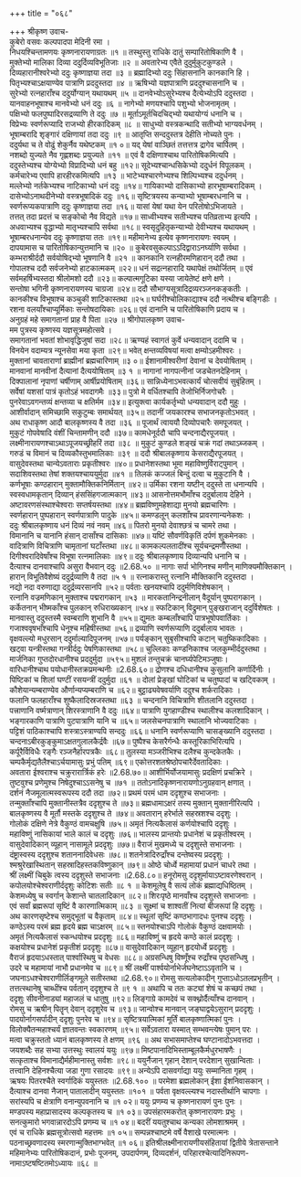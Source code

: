 +++
title = "०६८"

+++
श्रीकृष्ण उवाच-  
कुबेरो वसवः कल्पपादपा मेदिनी रमा ।  
निधयश्चिन्तामणयः कृष्णनारायणाग्रतः ॥१ ॥
तस्थुस्तु राधिके दातुं सम्पारितोषिकाणि वै ।  
मुक्तेभ्यो मालिका दिव्या ददुर्दिव्यविभूतिजाः ॥२ ॥
अवतारेभ्य एवैते दुदुर्मुकुटकुण्डले ।  
दिव्यहारानीश्वरेभ्यो ददुः कृष्णाज्ञया तदा ॥३ ॥
ब्रह्मादिभ्यो ददुः सिंहासनानि कानकानि हि ।  
पितृभ्यश्चाऽक्षयाण्येव पात्राणि प्रददुस्तदा ॥४ ॥
ऋषिभ्यो यज्ञपात्राणि प्रददुश्चासनानि च ।  
सुरेभ्यो रत्नहाराँश्च ददुर्योग्यान् यथायथम् ॥५ ॥
दानवेभ्योऽसुरेभ्यश्च दैत्येभ्योऽपि ददुस्तदा ।  
यानवाहनभूषाश्च मानवेभ्यो धनं ददुः ॥६ ॥
नागेभ्यो मणयश्चापि पशुभ्यो भोजनामृतम् ।  
पक्षिभ्यो फलपुष्पादिरसद्रव्याणि ते ददुः ॥७ ॥
मूर्ताऽमूर्तचिदचिद्भ्यो यथायोग्यं धनानि च ।  
विप्रेभ्यः स्वर्णरूप्यादि राजभ्यो हीरकादिकम् ॥८ ॥
साधुभ्यो वस्त्रकन्थादि सतीभ्यो भाग्यवर्धनम् ।  
भूषाम्बरादि शृङ्गारं दक्षिणायां तदा ददुः ॥९ ॥
आतृप्ति सन्ददुस्तत्र देहीति नोच्यते पुनः ।  
ददुर्यथा च ते वोढुं शेकुर्नैव यथेष्टकम् ॥१ ०॥
यद् येषां वाञ्छितं तत्तत्तत्र द्रागेव चार्पितम् ।  
नशब्दो युज्यते नैव गृह्णशब्दः प्रयुज्यते ॥११ ॥
एवं वै दक्षिणाश्चाथ पारितोषिकमित्यपि ।  
ददुस्तेभ्यश्च योग्येभ्यो विप्रादिभ्यो धनं बहु ॥१२॥
सूदेभ्यश्चान्धसिकेभ्यो ददुर्धनं विपूलकम् ।  
कर्मचारेभ्य एवापि हारहीरकमित्यपि ॥१३ ॥
भाटेभ्यश्चारणेभ्यश्च शिल्पिभ्यश्च ददुर्धनम् ।  
मल्लेभ्यो नर्तकेभ्यश्च नाटिकाभ्यो धनं ददुः ॥१४॥
गायिकाभ्यो दासिकाभ्यो हारभूषाम्बरादिकम् ।  
दासेभ्योऽनाथदीनेभ्यो वस्त्रभूषादिकं ददुः ॥१६॥
सृष्टित्रयस्य कन्याभ्यो भूषाम्बरधनानि च ।  
स्वर्णरूप्यकपात्राणि ददुः कृष्णाज्ञया तदा ॥१६॥
यासां येषां यथा येन परितोषोऽभिजायते ।  
तत्तत् तदा प्रदत्तं च सङ्कोचो नैव विद्यते ॥१७॥
साध्वीभ्यश्च सतीभ्यश्च पतिव्रताभ्य इत्यपि ।  
अधवाभ्यश्च वृद्धाभ्यो मातृभ्यश्चापि सर्वथा ॥१८॥
स्वसृदुहितृकन्याभ्यो देवीभ्यश्च यथायथम् ।  
भूषाम्बरधनान्येव ददुः कृष्णाज्ञया ततः ॥१९॥
महीमानेभ्य इत्येव कृष्णनारायणः स्वयम् ।  
दापयामास च पारितोषिकान्युत्तमानि च ॥२० ॥
कुबेरवसुकल्पाऽऽदिद्वाराऽनर्घ्याणि सर्वथा ।  
कम्भराश्रीर्ददौ सर्वयोषिद्भ्यो भूषणानि वै ॥२१ ॥
कानकानि रत्नहीरमणिहारान् ददौ तथा ।  
गोपालश्च ददौ सर्वजनेभ्यो हाटकात्मकम् ॥२२॥
धनं सद्रत्नहारादि यथापेक्षं तथोर्जितम् ॥
एवं सर्वमहर्षिभ्यस्तदा श्रीलोमशो ददौ ॥२३॥
कल्पात्मगूटिका यस्या जायेतेष्टं क्षणे क्षणे ।  
सन्तोषा भगिनी कृष्णनारायणस्य चाग्रजा ॥२४॥
ददौ सौभाग्यसूत्रादिद्रव्यरञ्जनकङ्कतीः ।  
कानकीश्च विभूषाश्च कञ्चुकी शाटिकास्तथा ॥२५॥
घर्घरीश्चोलिकाद्याश्च ददौ नत्थीश्च बङ्गिडीः ।  
रशना वलयाँश्चाप्यूर्मिकाः सन्तोषदायिकाः ॥२६॥
एवं दानानि च पारितोषिकाणि प्रदाय च ।  
अनुग्रहं महे समागतानां प्राह वै पिता ॥२७ ॥
श्रीगोपालकृष्ण उवाच-  
मम पुत्रस्य कृष्णस्य यज्ञसूत्रमहोत्सवे ।  
समागतानां भवतां शोभावृद्धिजुषां सदा ॥२८॥
ऋण्यहं स्वागतं कुर्वे धन्यवादान् ददामि च ।  
विनयेन वदाम्यत्र न्यूनसेवा मया कृता ॥२९॥
भवेत् क्षन्तव्यविषयां मत्वा क्षम्योऽहमीश्वरः ।  
मुक्तानां चावताराणां ब्राह्मीनां ब्रह्मचारिणाम् ॥३ ०॥
ईशानामीश्वरीणां देवानां च देवयोषिताम् ।  
मानवानां मानवीनां दैत्यानां दैत्ययोषिताम् ॥३ १ ॥
नागानां नागपत्नीनां जडचेतनदेहिनाम् ।  
दिक्पालानां नृपाणां चर्षीणाम् आर्षीप्रयोषिताम् ॥३६॥
सान्निध्येनाऽभवत्कार्यं चोत्सवीयं सुबृंहितम् ।  
सर्वेषां यशसां पात्रं कृतोऽहं भवदागमैः ॥३३॥
पुत्रो मे वर्धितश्चापि तेजोभिर्निजगोचरैः ।  
पुनरेवाऽवगन्तव्यं क्षन्तव्या च क्षतिर्मम ॥३४॥
इत्युक्त्वा कार्यकर्तृभ्यो धन्यवादान् ददौ मुहुः ।  
आशीर्वादान् समिच्छामि सकुटुम्बः समार्थयत् ॥३५॥
तदानीं जयकारश्च सभाजनकृतोऽभवत् ।  
अथ राधाकृष्ण आदौ बालकृष्णस्य वै तदा ॥३६ ॥
पूजार्थं त्वाययौ दिव्योपचारैः समपूजयत् ।  
मुकुटं गोपवेषादि वंशीं चिन्तामणीन् ददौ ॥३७॥
कामधेनूर्ददौ चापि चन्दनाद्यैरपूजयत् ।  
लक्ष्मीनारायणश्चाऽथाऽपूजयच्छ्रीहरिं तदा ॥३८ ॥
मुकुटं कुण्डले शङ्खं चक्रं गदां तथाऽब्जकम् ।  
गरुडं च विमानं च दिव्यकौस्तुभमालिकाः ॥३९ ॥
ददौ श्रीबालकृष्णाय केसराद्यैरपूजयत् ।  
वासुदेवस्तथा चान्येऽवताराः प्रकृतीश्वरः ॥४०॥
प्रधानेशस्तथा भूमा महाविष्णुर्विराट्पुमान् ।  
सदाशिवस्तथा तेषां शक्तयश्चाययुर्मुदा ॥४१ ॥
तिलकं कज्जलं बिन्दुं दत्वा च मुकुटानि वै ।  
कर्णभूषाः कण्ठहारान् मुक्तामौक्तिकनिर्मितान् ॥४२॥
उर्मिका रशना यष्टीन् ददुस्ते ता धनान्यपि ।  
स्वस्वधामकृतान् दिव्यान् हंससिंहगजात्मकान् ॥४३॥
आसनोत्तमभौमाँश्च ददुर्बालाय देहिने ।  
अष्टावरणसंस्थाश्चेश्वराः सप्तर्षयस्तथा ॥४४॥
ब्रह्मविष्णुमहेशाद्या मुनयो ब्रह्मचारिणः ।  
स्वर्णहारान् पुष्पहारान् स्वर्णपात्राणि पादुके ॥४५॥
कमण्डलून् कलशाँश्च प्रावरणान्यनेकशः ।  
ददुः श्रीबालकृष्णाय धनं दिव्यं नवं नवम् ॥४६॥
पितरो मुनयो देवाश्छत्रं च चामरे तथा ।  
विमानानि च यानानि हंसान् दासाँश्च दासिकाः ॥४७॥
यष्टिं सौवर्णविकृतिं दर्पणं शुकमेनकाः ।  
वादित्राणि विचित्राणि चामृतानां घटाँस्तथा ॥४८॥
कामकल्पलतादींश्च सूर्यचन्द्रमणीँस्तथा ।  
दिगीश्वरादिवेषाँश्च विभूषा रत्नमालिकाः ॥४९॥
ददुः श्रीबालकृष्णाय दिव्यान्यपि धनानि च ।  
दैत्याश्च दानवाश्चापि असुरा वैभवान् ददुः ॥2.68.५० ॥
नागाः सर्पा भोगिनश्च मणीन् माणिक्यमौक्तिकान् ।  
हारान् विभूतिवैशेष्यं ददुर्द्रव्याणि वै तदा ॥५ १ ॥
रत्नाकरास्तु रत्नानि मौक्तिकानि ददुस्तदा ।  
नद्यो नदा वरुणाद्या ददुर्द्रव्यरसानपि ॥५२॥
पर्वताः खनयश्चापि ददुर्मणिविशेषकान् ।  
रत्नानि वज्रमणिकान् मुक्ताश्च पद्मरागकान् ॥५३ ॥
मारकतानिन्द्रनीलान् वैदूर्यान् पुष्परागकान् ।  
कर्केतनान् भीष्मकाँश्च पुलकान् रुधिराख्यकान् ॥५४॥
स्फटिकान् विद्रुमान् पुङ्खराजान् ददुर्विशेषतः ।  
मानवास्तु ददुस्तस्मै स्वम्बराणि शुभानि वै ॥५५॥
द्युमतः कम्बलाँश्चापि पात्रभूषोपवार्तिकाः ।  
गजाश्ववृषभाँश्चापि धेनूश्च महिषीस्तथा ॥५६॥
द्रव्याणि स्वर्णरूप्याणि ददुर्बालाय भावतः ।  
वृक्षवल्ल्यो मधुरसान् ददुर्माल्यादिपूजनम् ॥५७॥
पर्यङ्कान् सुबृसीश्चापि कटान् चतुष्किकादिकाः ।  
खट्वा यन्त्रीस्तथा गन्त्रीर्ददुः पेषणिकास्तथा ॥५८॥
चुल्लिकाः कण्डनिकाश्च जलकुम्भीर्ददुस्तथा ।  
मार्जनिका गुप्तदोरधानीश्च प्रददुर्मुदा ॥५९५॥
मुशलं तन्तुचक्रं चानर्घ्यपेटिमञ्जुषाः।  
वारिधानीश्चाथ पयोधानीस्तक्रप्रमन्थनीः ॥2.68.६०॥
द्रोणश्च दधिधानीश्च कुसुलानि कर्णार्दिनीः ।  
पिष्टिकां च शिलां घण्टीं रसयन्त्रीं ददुर्मुदा ॥६१ ॥
दोलां प्रेङ्खां घोटिकां च चतुष्पादां च खट्विकाम् ।  
कौशेयान्यम्बराण्येव और्णान्यप्यम्बराणि च ॥६२॥
बुट्टाढ्यवेषवर्याणि ददुश्च शर्करादिकाः ।  
फलानि फलहाराँश्च शुष्कैलादिस्रजस्तथा ॥६३ ॥
चन्दनानि विचित्राणि शीतलानि ददुस्तदा ।  
पत्त्राणानि वर्ष्मत्राणान् शिरस्त्राणानि वै ददुः ॥६४॥
पात्राणि युगहाण्डीश्च स्थालीश्च कलशादिकान् ।  
भङ्गारकाणि पात्राणि पुटपात्राणि यानि च ॥६५॥
जलसेचनपात्राणि स्थालानि भोज्यवाटिकाः ।  
पट्टिशं पाठिकाश्चापि शस्त्राऽस्त्राण्यपि सन्ददुः ॥६६॥
धनानि स्वर्णरूप्याणि चासङ्ख्यानि ददुस्तदा ।  
चन्दनाऽबीरकुङ्कुमाऽक्षतगुलालकैर्द्रवैः ॥६७॥
पुष्पैश्च केसरैर्गन्धैः कस्तूरिकाभिरित्यपि ।  
कर्पूरैर्विविधैः रङ्गैः रञ्जनैर्हारपत्रकैः ॥६८॥
तुलस्या मञ्जरीभिश्च दलैश्च कुन्दकेतकैः ।  
चम्पकैर्मृद्यतैलैश्चाऽर्चयामासुः प्रभुं पतिम् ॥६९॥
एकोत्तरशतश्रेष्ठोपचारैर्देवतादिकाः ।  
अवतारा ईश्वराश्च चक्रुरारार्त्रिकं हरेः ॥2.68.७०॥
आशीर्भिर्योजयामासुः प्रदक्षिणं प्रचक्रिरे ।  
तुष्टवुश्च प्रणेमुश्च निषेदुश्चाऽऽसनेषु च ॥७१ ॥
ततोऽनादिकृष्णनारायणोऽनुग्रहवान् क्षणात् ।  
दर्शनं नैजमूलात्मस्वरूपस्य ददौ तदा ॥७२॥
प्रथमं परमं धाम ददृशुश्च सभाजनाः ।  
तन्मुक्ताँश्चापि मुक्तानीस्तत्रैव ददृशुश्च ते ॥७३॥
ब्रह्मधामाऽक्षरं तस्य मुक्तान् मुक्तानीरित्यपि ।  
बालकृष्णस्य वै मूर्तौ मस्तके ददृशुश्च ते ॥७४॥
अवतारान् हरेर्भाले सहस्रशश्च ददृशुः ।  
गोलोकं दक्षिणे नेत्रे वैकुण्ठं वामचक्षुषि ॥७५॥
अमृतं नित्यकैलासं कर्णयोश्चापि ददृशुः ।  
महाविष्णुं नासिकायां भाले कालं च ददृशुः ॥७६॥
भालस्य प्रान्तयोः प्रधानेशं च प्रकृतीश्वरम् ।  
वासुदेवादिकान् व्यूहान् नासामूले प्रददृशुः ॥७७॥
वैराजं मुखमध्ये च ददृशुस्ते सभाजनाः ।  
दंष्ट्रास्वस्य ददृशुश्च शताननादिवेधसः ॥७८॥
शतनेत्रादिरुद्राँश्च दन्तेष्वस्य प्रददृशुः ।  
श्मश्रुरेखास्थितान् सहस्रादिहस्तकविष्णुकान् ॥७९॥
ओष्ठे चोर्ध्वे महामायां प्रधानं चाधरे तथा ।  
श्रीं लक्ष्मीं चिबुके त्वस्य ददृशुस्ते सभाजनाः ॥2.68.८०॥
हनूरोमसु ददृशुर्मायाऽष्टावरणेश्वरान् ।  
कपोलयोश्चेश्वराणीर्ददृशुः कोटिशः सतीः ॥८ १ ॥
केशमूलेषु वै सत्यं लोकं ब्रह्माद्यधिष्ठितम् ।  
केशमध्येषु च स्वर्गान् केशान्ते चातलादिकान् ॥८२॥
शिरःपृष्ठे मानवाँश्च ददृशुस्ते सभाजनाः ।  
एवं सर्वां ब्रह्मरूपां सृष्टिं वै कारणात्मिकाम् ॥८३ ॥
सूक्ष्मां च शाश्वतीं नित्यां बीजरूपां हि ददृशुः ।  
अथ कारणसृष्टेश्च समुद्भूतां च वैकृताम् ॥८४॥
स्थूलां सृष्टिं कण्ठभागादधः पुनश्च ददृशुः ।  
कण्ठेऽस्य परमं ब्रह्म हृदये ब्रह्म चाऽक्षरम् ॥८५॥
स्तनयोश्चाऽपि गोलोकं वैकुण्ठं दक्षवामयोः ।  
अमृतं नित्यकैलासं स्कन्धयोश्च प्रददृशुः ॥८६॥
महाविष्णुं च हृदये कण्ठे कालं प्रददृशुः ।  
कक्षयोश्च प्रधानेशं प्रकृतीशं प्रददृशुः ॥८७॥
वासुदेवादिकान् व्यूहान् हृदयोर्ध्वे प्रददृशुः ।  
वैराजं हृदयाऽधस्तात् पार्श्वास्थिषु च वेधसः ॥८८॥
अग्रसन्धिषु विष्णूँश्च रुद्राँश्च पृष्ठसन्धिषु ।  
उदरे च महामायां नाभौ प्रधानमेव च ॥८९॥
श्रीं लक्ष्मीं पार्श्वयोर्नाभेर्जघनेष्टाऽऽवृतानि च ।  
जघनाऽधश्चेश्वराणीर्लिङ्गमूले सतीस्तथा ॥2.68.९०॥
रोमसु सत्यलोकादीन् गुप्ताऽधोऽतलप्रभृतीन् ।  
तत्तत्स्थानेषु चाब्धींश्च पर्वतान् ददृशुश्च ते ॥९ १ ॥
अथापि च ततः कट्यां शेषं च कच्छपं तथा ।  
ददृशुः सीवनीनाड्यां महाजलं च धातुषु ॥९२॥
लिङ्गाग्रे कामदेवं च सक्थ्नोर्दैत्याँश्च दानवान् ।  
रोमसु च ऋषीन् पितॄन् देवान् ददृशुरेव च ॥९३॥
जान्वोश्च मानवान् जङ्घाद्वयेऽसुरान् प्रददृशुः ।  
पादयोर्नागसर्पादीन् ददृशुः पुनरेव च ॥९४॥
सृष्टित्रयात्मिकां मूर्तिं बालकृष्णात्मिकां पुनः ।  
विलोक्यैतन्महाश्चर्यं ज्ञातवन्तः स्वकारणम् ॥९५॥
सर्वेऽवतारा यस्मात् सम्भवन्त्येषः पुमान् परः ।  
मत्वा चक्रुस्ततो ध्यानं बालकृष्णस्य ते क्षणम् ॥९६ ॥
अथ सभासमाप्तेश्च घण्टानादोऽभवत्तदा ।  
जयशब्दैः सह सभ्या उत्तस्थुः स्वालयं ययुः ॥९७॥
मिष्टपानादिभिस्ताम्बूलकैर्मधुरभाषणैः ।  
सत्कृताश्च विमानाद्यैर्महीमानास्तु सर्वशः ॥९८॥
ययुर्नैजान् गृहान् देशान् परदेशान् सुखान्विताः ।  
तत्त्वानि देहिनश्चैत्या जडा गुणा रसादयः ॥९९॥
अन्येऽपि दासवर्गाद्या ययुः सम्मानिता गृहम् ।  
ऋषयः पितरश्चैते स्वर्गादिकं ययुस्ततः ॥2.68.१०० ॥
परमेशा ब्रह्मलोकान् ईशा ईशनिवासकान् ।  
दैत्याश्च दानवा नैजान् पातालादीन् ययुस्ततः ॥१०१ ॥
पर्वता वृक्षवल्ल्यश्च नदास्तीर्थानि चापगाः ।  
सरांस्यपि च क्षेत्राणि वनान्युपवनानि च ॥१ ०२॥
ययुः प्रणम्य च कृष्णनारायणं पुनः पुनः ।  
मण्डपस्य महाप्रासादस्य कल्पकृतस्य च ॥१ ०३॥
उपसंहारमकरोत् कृष्णनारायणः प्रभुः ।  
सनत्कुमारो भगवान्नारदोऽपि प्रणम्य च ॥१ ०४॥
बदरीं ययतुश्चाथ कन्यका लोमशाश्रमम् ।  
एवं च राधिके ब्रह्मसूत्रोत्सवो महत्तमः ॥१ ०५॥
सम्पन्नश्चाष्टमे वर्षे वैशाखे परमात्मनः ।  
पठनाच्छ्रवणादस्य स्मरणान्मुक्तिभाग्भवेत् ॥१ ०६॥
इतिश्रीलक्ष्मीनारायणीयसंहितायां द्वितीये त्रेतासन्ताने महिमानेभ्यः पारितोषिकदानं, प्रभोः पूजनम्, उपदार्पणम्, दिव्यदर्शनं, परिहारश्चेत्यादिनिरूपण-  
नामाऽष्टषष्टितमोऽध्यायः ॥६८ ॥
    
